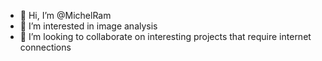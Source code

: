 - 👋 Hi, I’m @MichelRam
- 👀 I’m interested in image analysis
- 💞️ I’m looking to collaborate on interesting projects that require internet connections

<!---
MichelRam/MichelRam is a ✨ special ✨ repository because its `README.md` (this file) appears on your GitHub profile.
You can click the Preview link to take a look at your changes.
--->
